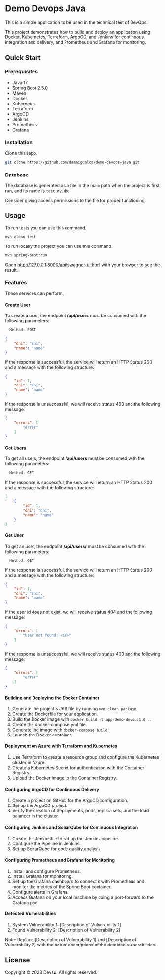 # Demo Devops Java

This is a simple application to be used in the technical test of DevOps.

This project demonstrates how to build and deploy an application using Docker, Kubernetes, Terraform, ArgoCD, and Jenkins for continuous integration and delivery, and Prometheus and Grafana for monitoring.

## Quick Start

### Prerequisites

- Java 17
- Spring Boot 2.5.0
- Maven
- Docker
- Kubernetes
- Terraform
- ArgoCD
- Jenkins
- Prometheus
- Grafana	

### Installation

Clone this repo.

```bash
git clone https://github.com/damaigualca/demo-devops-java.git
```

### Database

The database is generated as a file in the main path when the project is first run, and its name is `test.mv.db`.

Consider giving access permissions to the file for proper functioning.

## Usage

To run tests you can use this command.

```bash
mvn clean test
```

To run locally the project you can use this command.

```bash
mvn spring-boot:run
```

Open http://127.0.0.1:8000/api/swagger-ui.html with your browser to see the result.

### Features

These services can perform,

#### Create User

To create a user, the endpoint **/api/users** must be consumed with the following parameters:

```bash
  Method: POST
```

```json
{
    "dni": "dni",
    "name": "name"
}
```

If the response is successful, the service will return an HTTP Status 200 and a message with the following structure:

```json
{
    "id": 1,
    "dni": "dni",
    "name": "name"
}
```

If the response is unsuccessful, we will receive status 400 and the following message:

```json
{
    "errors": [
        "error"
    ]
}
```

#### Get Users

To get all users, the endpoint **/api/users** must be consumed with the following parameters:

```bash
  Method: GET
```

If the response is successful, the service will return an HTTP Status 200 and a message with the following structure:

```json
[
    {
        "id": 1,
        "dni": "dni",
        "name": "name"
    }
]
```

#### Get User

To get an user, the endpoint **/api/users/<id>** must be consumed with the following parameters:

```bash
  Method: GET
```

If the response is successful, the service will return an HTTP Status 200 and a message with the following structure:

```json
{
    "id": 1,
    "dni": "dni",
    "name": "name"
}
```

If the user id does not exist, we will receive status 404 and the following message:

```json
{
    "errors": [
        "User not found: <id>"
    ]
}
```

If the response is unsuccessful, we will receive status 400 and the following message:

```json
{
    "errors": [
        "error"
    ]
}
```

#### Building and Deploying the Docker Container

1. Generate the project's JAR file by running `mvn clean package`.
2. Create the Dockerfile for your application.
3. Build the Docker image with `docker build -t app-demo-devsu:1.0 .`.
4. Create the docker-compose.yml file.
5. Generate the image with `docker-compose build`.
6. Launch the Docker container.

#### Deployment on Azure with Terraform and Kubernetes

1. Use Terraform to create a resource group and configure the Kubernetes cluster in Azure.
2. Create a Kubernetes Secret for authentication with the Container Registry.
3. Upload the Docker image to the Container Registry.

#### Configuring ArgoCD for Continuous Delivery

1. Create a project on GitHub for the ArgoCD configuration.
2. Set up the ArgoCD project.
3. Verify the creation of deployments, pods, replica sets, and the load balancer in the cluster.

#### Configuring Jenkins and SonarQube for Continuous Integration

1. Create the Jenkinsfile to set up the Jenkins pipeline.
2. Configure the Pipeline in Jenkins.
3. Set up SonarQube for code quality analysis.

#### Configuring Prometheus and Grafana for Monitoring

1. Install and configure Prometheus.
2. Install Grafana for monitoring.
3. Set up the Grafana dashboard to connect it with Prometheus and monitor the metrics of the Spring Boot container.
4. Configure alerts in Grafana.
5. Access Grafana on your local machine by doing a port-forward to the Grafana pod.

#### Detected Vulnerabilities

1. System Vulnerability 1: [Description of Vulnerability 1]
2. Found Vulnerability 2: [Description of Vulnerability 2]

Note: Replace [Description of Vulnerability 1] and [Description of Vulnerability 2] with the actual descriptions of the detected vulnerabilities.
  
  
## License

Copyright © 2023 Devsu. All rights reserved.
